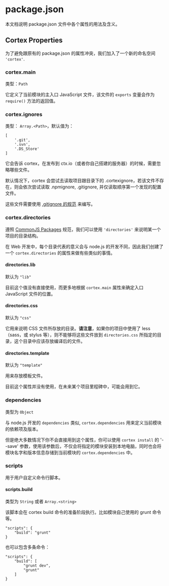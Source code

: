 # package.json

本文档说明 package.json 文件中各个属性的用法及含义。

## Cortex Properties

为了避免跟原有的 package.json 的属性冲突，我们加入了一个新的命名空间 `'cortex'`.

### cortex.main

类型：`Path`

它定义了当前模块的主入口 JavaScript 文件，该文件的 `exports` 变量会作为 `require()` 方法的返回值。 

### cortex.ignores

类型： `Array.<Path>`，默认值为：

	[
		'.git',
        '.svn',
        '.DS_Store'
	]	

它会告诉 cortex，在发布到 ctx.io（或者你自己搭建的服务器）的时候，需要忽略哪些文件。

默认情况下，cortex 会尝试去读取项目跟目录下的 .cortexignore，若该文件不存在，则会依次尝试读取 .npmignore, .gitignore, 并仅读取顺序第一个发现的配置文件。

这些文件需要使用 [.gitignore 的规范](http://git-scm.com/docs/gitignore) 来编写。


### cortex.directories

遵照 [CommonJS Packages](http://wiki.commonjs.org/wiki/Packages/1.0) 规范，我们可以使用 `'directories'` 来说明某一个项目的目录结构。

在 Web 开发中，每个目录代表的意义会与 node.js 的开发不同，因此我们创建了一个 `cortex.directories` 的属性来做有些类似的事情。

#### directories.lib

默认为 `"lib"`

目前这个值没有直接使用，而更多地根据 `cortex.main` 属性来确定入口 JavaScript 文件的位置。

#### directories.css

默认为 `"css"`

它用来说明 CSS 文件所存放的目录。**请注意**，如果你的项目中使用了 less（sass，或 stylus 等），则不能够将这些文件放到 `directories.css` 所指定的目录，这个目录中应该存放编译后的文件。

#### directories.template

默认为 `"template"`

用来存放模板文件。

目前这个属性并没有使用，在未来某个项目里程碑中，可能会用到它。

### dependencies

类型为 `Object`

与 node.js 开发的 `dependencies` 类似, `cortex.dependencies` 用来定义当前模块的依赖项及版本。

但是绝大多数情况下你不会直接用到这个属性，你可以使用 `cortex install` 的 '--save' 参数，使用该参数后，不仅会将指定的模块安装到本地电脑，同时也会将模块名字和版本信息存储到当前模块的 `cortex.dependencies` 中。

### scripts

用于用户自定义命令行脚本。

#### scripts.build

类型为 `String` 或者 `Array.<string>`

该脚本会在 cortex build 命令的准备阶段执行。比如模块自己使用的 grunt 命令等。

```
"scripts": {
    "build": "grunt"
}
```

也可以包含多条命令：

```
"scripts": {
    "build": [
        "grunt dev",
        "grunt"
    ]
}
```